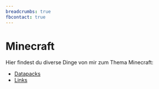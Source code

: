 ```yaml
---
breadcrumbs: true
fbcontact: true
---
```


# Minecraft

Hier findest du diverse Dinge von mir zum Thema Minecraft:

-   [Datapacks](datapacks/)
-   [Links](links/)
